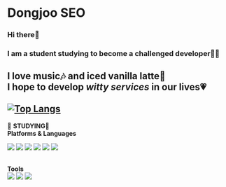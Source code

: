 # Dongjoo SEO

### Hi there👋
### I am a student studying to become a challenged developer👩‍💻

I love music🎶 and iced vanilla latte🥤<br>
I hope to develop *witty services* in our lives💗
<br><br>
[![Top Langs](https://github-readme-stats.vercel.app/api/top-langs/?username=DongjooSEO&&layout=compact)](https://github.com/DongjooSEO/github-readme-stats)
---
📝 **STUDYING**📝<br>
**Platforms & Languages**<br>
<p align = "left">
<img src="https://img.shields.io/badge/Android-3DDC84?style=flat-square&logo=Android&logoColor=white"/></a>
<img src="https://img.shields.io/badge/C-A8B9CC?style=flat-square&logo=C&logoColor=white"/></a>
<img src="https://img.shields.io/badge/Kotlin-7F52FF?style=flat-square&logo=Kotlin&logoColor=white"/></a>
<img src="https://img.shields.io/badge/Python-3776AB?style=flat-square&logo=Python&logoColor=white"/></a>
<img src="https://img.shields.io/badge/HTML5-E34F26?style=flat-square&logo=HTML5&logoColor=white"/></a>
<img src="https://img.shields.io/badge/CSS3-1572B6?style=flat-square&logo=CSS3#&logoColor=white"/></a>

<br>**Tools**<br>
<img src="https://img.shields.io/badge/Git-F05032?style=flat-square&logo=Git#&logoColor=white"/></a>
<img src="https://img.shields.io/badge/GitHib-181717?style=flat-square&logo=GitHub#&logoColor=white"/></a>
<img src="https://img.shields.io/badge/Notion-000000?style=flat-square&logo=Notion#&logoColor=white"/></a>
</p>
<br>
